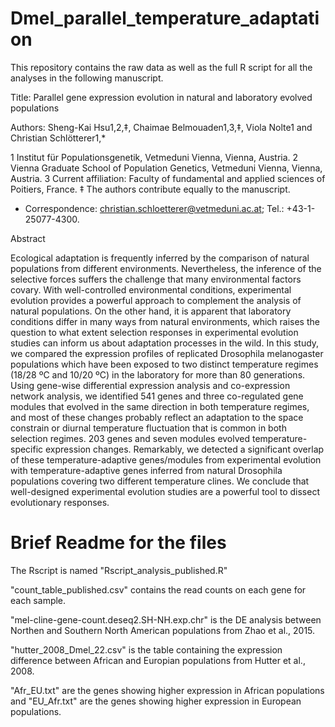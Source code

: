 # Dmel_parallel_temperature_adaptation
This repository contains the raw data as well as the full R script for all the analyses in the following manuscript.

Title: Parallel gene expression evolution in natural and laboratory evolved populations

Authors: Sheng-Kai Hsu1,2,‡, Chaimae Belmouaden1,3,‡, Viola Nolte1 and Christian Schlötterer1,*

1 Institut für Populationsgenetik, Vetmeduni Vienna, Vienna, Austria.
2 Vienna Graduate School of Population Genetics, Vetmeduni Vienna, Vienna, Austria.
3 Current affiliation: Faculty of fundamental and applied sciences of Poitiers, France.
‡ The authors contribute equally to the manuscript.
* Correspondence: christian.schloetterer@vetmeduni.ac.at; Tel.: +43-1-25077-4300.

Abstract

Ecological adaptation is frequently inferred by the comparison of natural populations from different environments. Nevertheless, the inference of the selective forces suffers the challenge that many environmental factors covary. With well-controlled environmental conditions, experimental evolution provides a powerful approach to complement the analysis of natural populations. On the other hand, it is apparent that laboratory conditions differ in many ways from natural environments, which raises the question to what extent selection responses in experimental evolution studies can inform us about adaptation processes in the wild. In this study, we compared the expression profiles of replicated Drosophila melanogaster populations which have been exposed to two distinct temperature regimes (18/28 ºC and 10/20 ºC) in the laboratory for more than 80 generations. Using gene-wise differential expression analysis and co-expression network analysis, we identified 541 genes and three co-regulated gene modules that evolved in the same direction in both temperature regimes, and most of these changes probably reflect an adaptation to the space constrain or diurnal temperature fluctuation that is common in both selection regimes. 203 genes and seven modules evolved temperature-specific expression changes. Remarkably, we detected a significant overlap of these temperature-adaptive genes/modules from experimental evolution with temperature-adaptive genes inferred from natural Drosophila populations covering two different temperature clines. We conclude that well-designed experimental evolution studies are a powerful tool to dissect evolutionary responses. 


# Brief Readme for the files
The Rscript is named "Rscript_analysis_published.R"

"count_table_published.csv" contains the read counts on each gene for each sample.

"mel-cline-gene-count.deseq2.SH-NH.exp.chr" is the DE analysis between Northen and Southern North American populations from Zhao et al., 2015.

"hutter_2008_Dmel_22.csv" is the table containing the expression difference between African and Europian populations from Hutter et al., 2008.

"Afr_EU.txt" are the genes showing higher expression in African populations and "EU_Afr.txt" are the genes showing higher expression in European populations.
